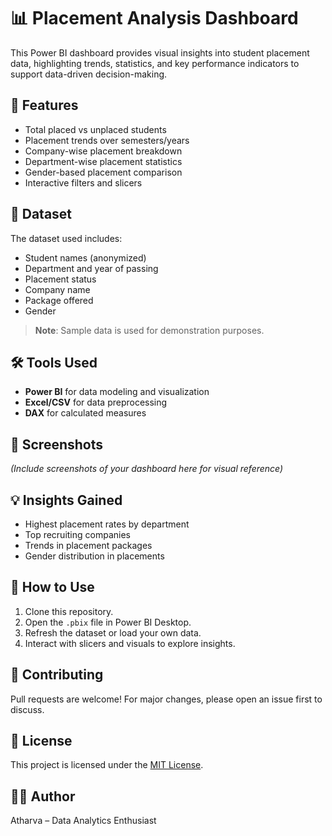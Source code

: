 # 📊 Placement Analysis Dashboard

This Power BI dashboard provides visual insights into student placement data, highlighting trends, statistics, and key performance indicators to support data-driven decision-making.

## 🚀 Features

- Total placed vs unplaced students
- Placement trends over semesters/years
- Company-wise placement breakdown
- Department-wise placement statistics
- Gender-based placement comparison
- Interactive filters and slicers

## 📂 Dataset

The dataset used includes:
- Student names (anonymized)
- Department and year of passing
- Placement status
- Company name
- Package offered
- Gender

> **Note**: Sample data is used for demonstration purposes.

## 🛠 Tools Used

- **Power BI** for data modeling and visualization
- **Excel/CSV** for data preprocessing
- **DAX** for calculated measures

## 📸 Screenshots

*(Include screenshots of your dashboard here for visual reference)*

## 💡 Insights Gained

- Highest placement rates by department
- Top recruiting companies
- Trends in placement packages
- Gender distribution in placements

## 📁 How to Use

1. Clone this repository.
2. Open the `.pbix` file in Power BI Desktop.
3. Refresh the dataset or load your own data.
4. Interact with slicers and visuals to explore insights.

## 🤝 Contributing

Pull requests are welcome! For major changes, please open an issue first to discuss.

## 📜 License

This project is licensed under the [MIT License](LICENSE).

## 🙋‍♂️ Author

Atharva – Data Analytics Enthusiast  


